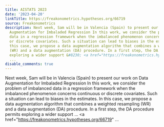 ```yaml
---
title: AISTATS 2023
date: '2023-04-20'
linkTitle: https://freakonometrics.hypotheses.org/66719
source: Freakonometrics
description: Next week, Sam will be in Valencia (Spain) to present our work on Data
  Augmentation for Imbaladed Regression In this work, we consider the problem of imbalanced
  data in a regression framework when the imbalanced phenomenon concerns continuous
  or discrete covariates. Such a situation can lead to biases in the estimates. In
  this case, we propose a data augmentation algorithm that combines a weighted resampling
  (WR) and a data augmentation (DA) procedure. In a first step, the DA procedure permits
  exploring a wider support &#8230; <a href="https://freakonometrics.hypotheses.org/66719"
  ...
disable_comments: true
---
```

Next week, Sam will be in Valencia (Spain) to present our work on Data Augmentation for Imbaladed Regression In this work, we consider the problem of imbalanced data in a regression framework when the imbalanced phenomenon concerns continuous or discrete covariates. Such a situation can lead to biases in the estimates. In this case, we propose a data augmentation algorithm that combines a weighted resampling (WR) and a data augmentation (DA) procedure. In a first step, the DA procedure permits exploring a wider support &#8230; <a href="https://freakonometrics.hypotheses.org/66719" ...
